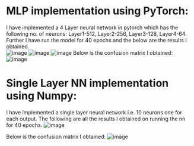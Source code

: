 # **MLP implementation using PyTorch:**
I have implemented a 4 Layer neural network in pytorch which has the following no. of neurons: Layer1-512, Layer2-256, Layer3-128, Layer4-64.
Further I have run the model for 40 epochs and the below are the results I obtained.  
![image](https://github.com/user-attachments/assets/717b6acf-acb9-4f89-8853-ad203e1dd86d)
![image](https://github.com/user-attachments/assets/28502315-6956-4985-a700-00a98ce2c6d0)
![image](https://github.com/user-attachments/assets/3a6a185d-06b1-43ff-9aad-4153c43bad3c)
Below is the confusion matrix I obtained:
![image](https://github.com/user-attachments/assets/bec3fbea-1270-4025-aa92-94fff18a6586)

# **Single Layer NN implementation using Numpy:**
I have implemented a single layer neural network i.e. 10 neurons one for each output.
The following are all the results I obtained on running the nn for 40 epochs.
![image](https://github.com/user-attachments/assets/390273f7-5f25-4514-afaa-ef910c9e961c)
 
Below is the confusion matrix I obtained:
![image](https://github.com/user-attachments/assets/209ebaff-f3b5-41ab-bb64-04db8fdd3fa8)
